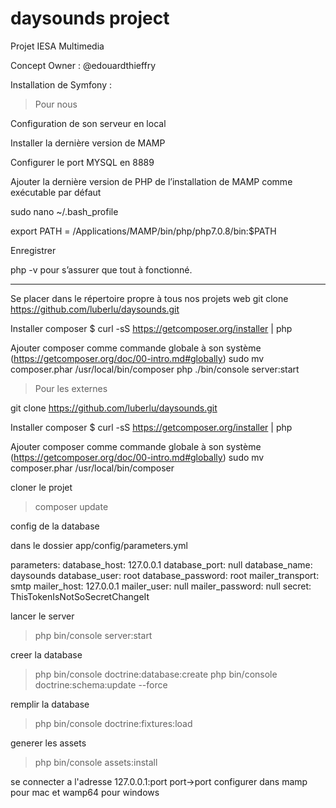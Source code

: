 # daysounds project
Projet IESA Multimedia

Concept Owner : @edouardthieffry

Installation de Symfony : 

> Pour nous

Configuration de son serveur en local 

Installer la dernière version de MAMP

Configurer le port MYSQL en 8889

Ajouter la dernière version de PHP de l’installation de MAMP comme exécutable par défaut

sudo nano ~/.bash_profile

export PATH = /Applications/MAMP/bin/php/php7.0.8/bin:$PATH

Enregistrer

php -v pour s’assurer que tout à fonctionné.

____________________________________________________________

Se placer dans le répertoire propre à tous nos projets web
git clone https://github.com/luberlu/daysounds.git

Installer composer
$ curl -sS https://getcomposer.org/installer | php

Ajouter composer comme commande globale à son système
(https://getcomposer.org/doc/00-intro.md#globally)
sudo mv composer.phar /usr/local/bin/composer
php ./bin/console server:start



> Pour les externes

git clone https://github.com/luberlu/daysounds.git

Installer composer
$ curl -sS https://getcomposer.org/installer | php

Ajouter composer comme commande globale à son système
(https://getcomposer.org/doc/00-intro.md#globally)
sudo mv composer.phar /usr/local/bin/composer

cloner le projet

> composer update

config de la database

dans le dossier app/config/parameters.yml

parameters:
    database_host: 127.0.0.1
    database_port: null
    database_name: daysounds
    database_user: root
    database_password: root
    mailer_transport: smtp
    mailer_host: 127.0.0.1
    mailer_user: null
    mailer_password: null
    secret: ThisTokenIsNotSoSecretChangeIt

lancer le server
> php bin/console server:start

creer la database
> php bin/console doctrine:database:create
> php bin/console doctrine:schema:update --force

remplir la database
> php bin/console doctrine:fixtures:load

generer les assets
> php bin/console assets:install

se connecter a l'adresse 127.0.0.1:port   port->port configurer dans mamp pour mac et wamp64 pour windows